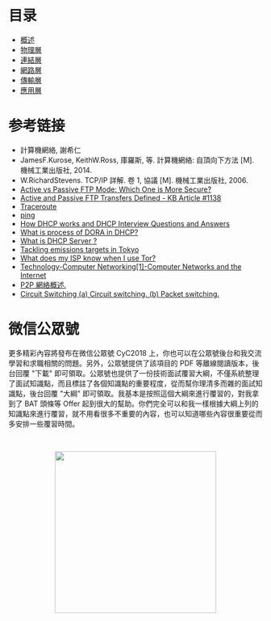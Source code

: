 

# 目录

- [概述](计算机网络%20-%20概述.md)
- [物理層](计算机网络%20-%20物理层.md)
- [連結層](计算机网络%20-%20链路层.md)
- [網路層](计算机网络%20-%20网络层.md)
- [傳輸層](计算机网络%20-%20传输层.md)
- [應用層](计算机网络%20-%20应用层.md)

# 参考链接

- 計算機網絡, 謝希仁
- JamesF.Kurose, KeithW.Ross, 庫羅斯, 等. 計算機網絡: 自頂向下方法 [M]. 機械工業出版社, 2014.
- W.RichardStevens. TCP/IP 詳解. 卷 1, 協議 [M]. 機械工業出版社, 2006.
- [Active vs Passive FTP Mode: Which One is More Secure?](https://securitywing.com/active-vs-passive-ftp-mode/)
- [Active and Passive FTP Transfers Defined - KB Article #1138](http://www.serv-u.com/kb/1138/active-and-passive-ftp-transfers-defined)
- [Traceroute](https://zh.wikipedia.org/wiki/Traceroute)
- [ping](https://zh.wikipedia.org/wiki/Ping)
- [How DHCP works and DHCP Interview Questions and Answers](http://webcache.googleusercontent.com/search?q=cache:http://anandgiria.blogspot.com/2013/09/windows-dhcp-interview-questions-and.html)
- [What is process of DORA in DHCP?](https://www.quora.com/What-is-process-of-DORA-in-DHCP)
- [What is DHCP Server ?](https://tecadmin.net/what-is-dhcp-server/)
- [Tackling emissions targets in Tokyo](http://www.climatechangenews.com/2011/html/university-tokyo.html)
- [What does my ISP know when I use Tor?](http://www.climatechangenews.com/2011/html/university-tokyo.html)
- [Technology-Computer Networking[1]-Computer Networks and the Internet](http://www.linyibin.cn/2017/02/12/technology-ComputerNetworking-Internet/)
- [P2P 網絡概述.](http://slidesplayer.com/slide/11616167/)
- [Circuit Switching (a) Circuit switching. (b) Packet switching.](http://slideplayer.com/slide/5115386/)




# 微信公眾號


更多精彩內容將發布在微信公眾號 CyC2018 上，你也可以在公眾號後台和我交流學習和求職相關的問題。另外，公眾號提供了該項目的 PDF 等離線閱讀版本，後台回覆 "下載" 即可領取。公眾號也提供了一份技術面試覆習大綱，不僅系統整理了面試知識點，而且標註了各個知識點的重要程度，從而幫你理清多而雜的面試知識點，後台回覆 "大綱" 即可領取。我基本是按照這個大綱來進行覆習的，對我拿到了 BAT 頭條等 Offer 起到很大的幫助。你們完全可以和我一樣根據大綱上列的知識點來進行覆習，就不用看很多不重要的內容，也可以知道哪些內容很重要從而多安排一些覆習時間。


<br><div align="center"><img width="320px" src="https://cs-notes-1256109796.cos.ap-guangzhou.myqcloud.com/other/公众号海报.png"></img></div>
